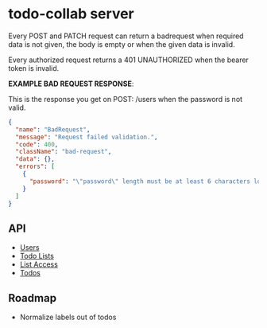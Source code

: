 # todo-collab server

Every POST and PATCH request can return a badrequest when required data is not given, the body is empty or when the given data is invalid.

Every authorized request returns a 401 UNAUTHORIZED when the bearer token is invalid.

**EXAMPLE BAD REQUEST RESPONSE**:

This is the response you get on POST: /users when the password is not valid.

```json
{
  "name": "BadRequest",
  "message": "Request failed validation.",
  "code": 400,
  "className": "bad-request",
  "data": {},
  "errors": [
    {
      "password": "\"password\" length must be at least 6 characters long"
    }
  ]
}
```

## API

* [Users](docs/users.md)
* [Todo Lists](docs/todo-lists.md)
* [List Access](docs/list-access.md)
* [Todos](docs/todos.md)

## Roadmap

* Normalize labels out of todos
